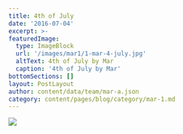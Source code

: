 ```yaml
---
title: 4th of July
date: '2016-07-04'
excerpt: >-
featuredImage:
  type: ImageBlock
  url: '/images/mar1/1-mar-4-july.jpg'
  altText: 4th of July by Mar
  caption: '4th of July by Mar'
bottomSections: []
layout: PostLayout
author: content/data/team/mar-a.json
category: content/pages/blog/category/mar-1.md
---
```

<img src="/images/mar1/1-mar-4-july.jpg">